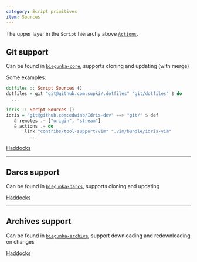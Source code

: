 ```yaml
---
category: Script primitives
item: Sources
---
```


The upper layer in the `Script` hierarchy above [`Actions`][6].

## Git support

Can be found in [`biegunka-core`][0], supports cloning and updating (with merge)

Some examples:

```haskell
dotfiles :: Script Sources ()
dotfiles = git "git@github.com:supki/.dotfiles" "git/dotfiles" $ do
  ...
```

```haskell
idris :: Script Sources ()
idris = "git@github.com:edwinb/Idris-dev" ==> "git/" $ def
   & remotes .~ ["origin", "stream"]
   & actions .~ do
       link "contribs/tool-support/vim" ".vim/bundle/idris-vim"
         ...
```

[Haddocks][3]

---

## Darcs support

Can be found in [`biegunka-darcs`][1], supports cloning and updating

[Haddocks][4]

---

## Archives support

Can be found in [`biegunka-archive`][2], support downloading and redownloading on changes

[Haddocks][5]

  [0]: https://github.com/biegunka/biegunka-core
  [1]: https://github.com/biegunka/biegunka-darcs
  [2]: https://github.com/biegunka/biegunka-archive
  [3]: http://biegunka.github.io/biegunka-core/Biegunka-Source-Git.html
  [4]: http://biegunka.github.io/biegunka-darcs/
  [5]: http://biegunka.github.io/biegunka-archive/
  [6]: /pages/script-primitives/actions.html
